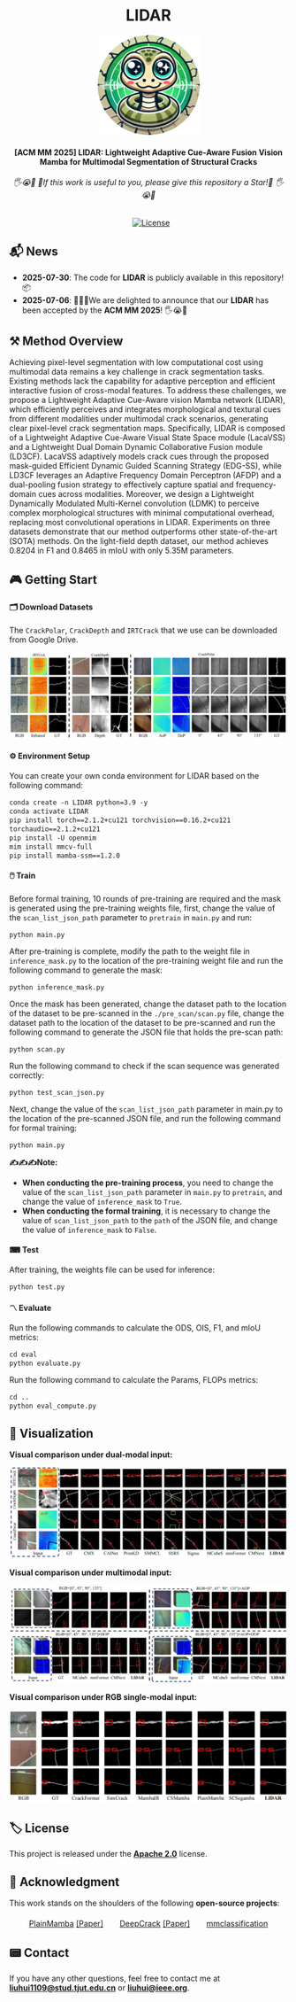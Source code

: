 <div align="center">
  <h1>LIDAR</h1>
</div>
<p align="center">
    <img src="./figures/LOGO.png" alt="LOGO" width="185" height="180" />
</p>

<div align="center">
<h4>[ACM MM 2025] LIDAR: Lightweight Adaptive Cue-Aware Fusion Vision Mamba for Multimodal Segmentation of Structural Cracks</h4>
</div>
<div align="center">
<h6>🖐😭🤚  🌟If this work is useful to you, please give this repository a Star!🌟  🖐😭🤚</h6>
</div>


<div align="center">
  <a href="https://www.apache.org/licenses/" style="margin-left:10px;"><img src="https://img.shields.io/badge/License-Apache%202.0-yellow" alt="License" style="height:20px;"></a>
</div>

## 📬 News

- **2025-07-30**: The code for **LIDAR** is publicly available in this repository! 📦
- **2025-07-06**: 🎉🎉🎉We are delighted to announce that our **LIDAR** has been accepted by the **ACM MM 2025**! 🖐😭🤚

## ⚒ Method Overview


Achieving pixel-level segmentation with low computational cost using multimodal data remains a key challenge in crack segmentation tasks. Existing methods lack the capability for adaptive perception and efficient interactive fusion of cross-modal features. To address these challenges, we propose a Lightweight Adaptive Cue-Aware vision Mamba network (LIDAR), which efficiently perceives and integrates morphological and textural cues from different modalities under multimodal crack scenarios, generating clear pixel-level crack segmentation maps. Specifically, LIDAR is composed of a Lightweight Adaptive Cue-Aware Visual State Space module (LacaVSS) and a Lightweight Dual Domain Dynamic Collaborative Fusion module (LD3CF). LacaVSS adaptively models crack cues through the proposed mask-guided Efficient Dynamic Guided Scanning Strategy (EDG-SS), while LD3CF leverages an Adaptive Frequency Domain Perceptron (AFDP) and a dual-pooling fusion strategy to effectively capture spatial and frequency-domain cues across modalities. Moreover, we design a Lightweight Dynamically Modulated Multi-Kernel convolution (LDMK) to perceive complex morphological structures with minimal computational overhead, replacing most convolutional operations in LIDAR. Experiments on three datasets demonstrate that our method outperforms other state-of-the-art (SOTA) methods. On the light-field depth dataset, our method achieves 0.8204 in F1 and 0.8465 in mIoU with only 5.35M parameters.

## 🎮 Getting Start

#### 🗂 Download Datasets

The `CrackPolar`, `CrackDepth` and `IRTCrack` that we use can be downloaded from Google Drive.

<p align="center">
    <img src="./figures/Datasets_Analyse.png" alt="Overview" />
</p>

#### ⚙️ Environment Setup

You can create your own conda environment for LIDAR based on the following command:

```shell
conda create -n LIDAR python=3.9 -y
conda activate LIDAR
pip install torch==2.1.2+cu121 torchvision==0.16.2+cu121 torchaudio==2.1.2+cu121
pip install -U openmim
mim install mmcv-full
pip install mamba-ssm==1.2.0
```

#### 🖱️ Train

Before formal training, 10 rounds of pre-training are required and the mask is generated using the pre-training weights file, first, change the value of the `scan_list_json_path` parameter to `pretrain` in `main.py` and run:

```shell
python main.py
```

After pre-training is complete, modify the path to the weight file in `inference_mask.py` to the location of the pre-training weight file and run the following command to generate the mask:

```shell
python inference_mask.py
```

Once the mask has been generated, change the dataset path to the location of the dataset to be pre-scanned in the `./pre_scan/scan.py` file, change the dataset path to the location of the dataset to be pre-scanned and run the following command to generate the JSON file that holds the pre-scan path:

```shell
python scan.py
```

Run the following command to check if the scan sequence was generated correctly:

```shell
python test_scan_json.py
```

Next, change the value of the `scan_list_json_path` parameter in main.py to the location of the pre-scanned JSON file, and run the following command for formal training:

```shell
python main.py
```

**✍️✍️✍️Note:**

- **When conducting the pre-training process**, you need to change the value of the `scan_list_json_path` parameter in `main.py` to `pretrain`, and change the value of `inference_mask` to `True`. 
- **When conducting the formal training**, it is necessary to change the value of `scan_list_json_path` to the `path` of the JSON file, and change the value of `inference_mask` to `False`.

#### ⌨ Test

After training, the weights file can be used for inference:

```shell
python test.py
```

#### 〽️ Evaluate

Run the following commands to calculate the ODS, OIS, F1, and mIoU metrics:

```shell
cd eval
python evaluate.py
```

Run the following command to calculate the Params, FLOPs metrics:

```shell
cd ..
python eval_compute.py
```

## 🔭 Visualization

**Visual comparison under dual-modal input:**

<p align="center">
    <img src="./figures/Double_Modals_Results.png" alt="Overview" />
</p>

**Visual comparison under multimodal input:**

<p align="center">
    <img src="./figures/Multi_Modals_Results.png" alt="Overview" />
</p>

**Visual comparison under RGB single-modal input:**

<p align="center">
    <img src="./figures/RGB_Modal_Results.png" alt="Overview" />
</p>

## 🏷️ License

This project is released under the [**Apache 2.0**](https://www.apache.org/licenses/) license.

## 🫡 Acknowledgment

This work stands on the shoulders of the following **open-source projects**:

<div style="display: flex; justify-content: center; gap: 30px; flex-wrap: wrap; margin: 20px 0;">
  <div>
    <a href="https://github.com/ChenhongyiYang/PlainMamba" target="_blank">PlainMamba</a> 
    <a href="https://arxiv.org/abs/2403.17695">[Paper]</a>
  </div>
  <div>
    <a href="https://github.com/yhlleo/DeepCrack" target="_blank">DeepCrack</a> 
    <a href="https://www.sciencedirect.com/science/article/abs/pii/S0925231219300566">[Paper]</a>
  </div>
  <div>
    <a href="https://github.com/open-mmlab/mmclassification" target="_blank">mmclassification</a>
  </div>
</div>

## 📟 Contact

If you have any other questions, feel free to contact me at **liuhui1109@stud.tjut.edu.cn** or **liuhui@ieee.org**.
